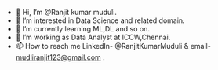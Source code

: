 - 👋 Hi, I’m @Ranjit kumar muduli.
- 👀 I’m interested in Data Science and related domain.
- 🌱 I’m currently learning ML,DL and so on.
- 💞️ I’m working as Data Analyst at ICCW,Chennai.
- 📫 How to reach me LinkedIn- @RanjitKumarMuduli & email- mudliranjit123@gmail.com .

<!---
Ranjitkumarmuduli/Ranjitkumarmuduli is a ✨ special ✨ repository because its `README.md` (this file) appears on your GitHub profile.
You can click the Preview link to take a look at your changes.
--->
